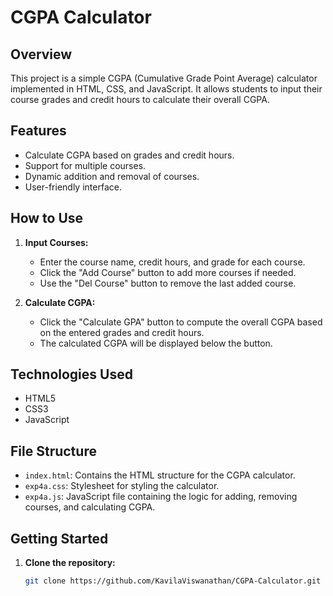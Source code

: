 # CGPA Calculator

## Overview

This project is a simple CGPA (Cumulative Grade Point Average) calculator implemented in HTML, CSS, and JavaScript. It allows students to input their course grades and credit hours to calculate their overall CGPA.

## Features

- Calculate CGPA based on grades and credit hours.
- Support for multiple courses.
- Dynamic addition and removal of courses.
- User-friendly interface.

## How to Use

1. **Input Courses:**
   - Enter the course name, credit hours, and grade for each course.
   - Click the "Add Course" button to add more courses if needed.
   - Use the "Del Course" button to remove the last added course.

2. **Calculate CGPA:**
   - Click the "Calculate GPA" button to compute the overall CGPA based on the entered grades and credit hours.
   - The calculated CGPA will be displayed below the button.

## Technologies Used

- HTML5
- CSS3
- JavaScript

## File Structure

- `index.html`: Contains the HTML structure for the CGPA calculator.
- `exp4a.css`: Stylesheet for styling the calculator.
- `exp4a.js`: JavaScript file containing the logic for adding, removing courses, and calculating CGPA.

## Getting Started

1. **Clone the repository:**
   ```bash
   git clone https://github.com/KavilaViswanathan/CGPA-Calculator.git
